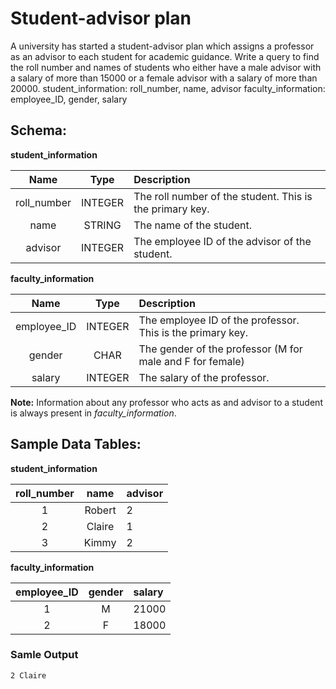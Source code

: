 # Student-advisor plan
A university has started a student-advisor plan which assigns a professor as an advisor to each student for academic guidance. Write a query to find the roll number and names of students who either have a male advisor with  a salary of more than 15000 or a female advisor with a salary of more than 20000.
student_information: roll_number, name, advisor
faculty_information: employee_ID, gender, salary

## Schema:

**student_information**

| Name | Type | Description |
| :-: | :-: | :- |
| roll_number | INTEGER | The roll number of the student. This is the primary key. |
| name | STRING | The name of the student. |
| advisor | INTEGER | The employee ID of the advisor of the student. |

**faculty_information**

| Name | Type | Description |
| :-: | :-: | :- |
| employee_ID | INTEGER | The employee ID of the professor. This is the primary key. |
| gender | CHAR | The gender of the professor (M for male and F for female) |
| salary | INTEGER | The salary of the professor. |

**Note:** Information about any professor who acts as and advisor to a student is always present in _faculty\_information_.

## Sample Data Tables:

**student_information**

| roll_number | name | advisor |
| :-: | :-: | :- |
| 1 | Robert | 2 |
| 2 | Claire | 1 |
| 3 | Kimmy | 2 |

**faculty_information**

| employee_ID | gender | salary |
| :-: | :-: | :- |
| 1 | M | 21000 |
| 2 | F | 18000 |

### Samle Output
```
2 Claire
```